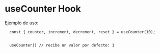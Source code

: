 # useCounter Hook

Ejemplo de uso:

```
  const { counter, increment, decrement, reset } = useCounter(10);


  useCounter() // recibe un valor por defecto: 1
```
